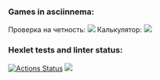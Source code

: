 ### Games in asciinnema:
Проверка на четность:
<a href="https://asciinema.org/a/Of3CQfstH1sEdtbMJp5toEszy" target="_blank"><img src="https://asciinema.org/a/Of3CQfstH1sEdtbMJp5toEszy.svg" /></a>
 Калькулятор:
<a href="https://asciinema.org/a/etg6WSuJ18ohEuhJ4w0HMGbTJ" target="_blank"><img src="https://asciinema.org/a/etg6WSuJ18ohEuhJ4w0HMGbTJ.svg" /></a>

### Hexlet tests and linter status:
[![Actions Status](https://github.com/KiritoMorl/frontend-project-44/workflows/hexlet-check/badge.svg)](https://github.com/KiritoMorl/frontend-project-44/actions)
<a href="https://codeclimate.com/github/KiritoMorl/frontend-project-44/maintainability"><img src="https://api.codeclimate.com/v1/badges/dad508b245814cf7c52d/maintainability" /></a>
